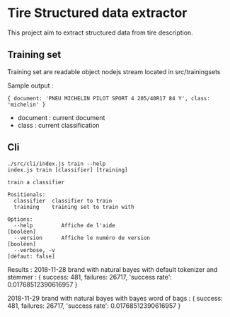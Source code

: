 # Tire Structured data extractor

This project aim to extract structured data from tire description.

## Training set

Training set are readable object nodejs stream located in src/trainingsets

Sample output :
```
{ document: 'PNEU MICHELIN PILOT SPORT 4 205/40R17 84 Y', class: 'michelin' }
```

 * document : current document
 * class : current classification


## Cli

```
./src/cli/index.js train --help
index.js train [classifier] [training]

train a classifier

Positionals:
  classifier  classifier to train
  training    training set to train with

Options:
  --help         Affiche de l'aide                                     [booléen]
  --version      Affiche le numéro de version                          [booléen]
  --verbose, -v                                                  [défaut: false]
```


Results :
2018-11-28 brand with natural bayes with default tokenizer and stemmer :
{ success: 481,
  failures: 26717,
  'success rate': 0.01768512390616957 }

2018-11-29 brand with natural bayes with bayes word of bags :
{ success: 481,
  failures: 26717,
  'success rate': 0.01768512390616957 }
 